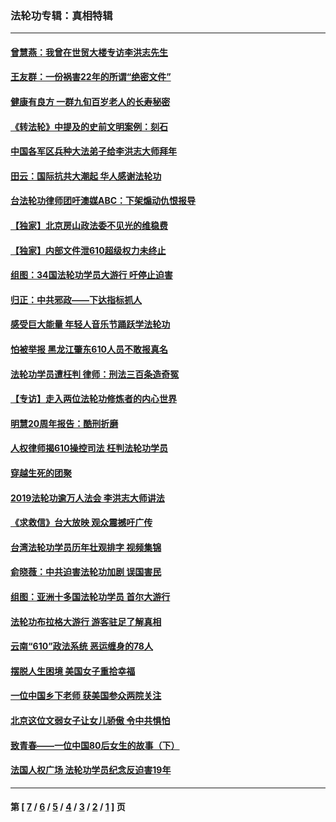 ### 法轮功专辑：真相特辑
---
#### [曾慧燕：我曾在世贸大楼专访李洪志先生](../../pages/nf4389/n12898729.md?09180430) 
#### [王友群：一份祸害22年的所谓“绝密文件”](../../pages/nf4389/n12871750.md?09180430) 
#### [健康有良方 一群九旬百岁老人的长寿秘密](../../pages/nf4389/n12847475.md?09180430) 
#### [《转法轮》中提及的史前文明案例：刻石](../../pages/nf4389/n12758577.md?09180430) 
#### [中国各军区兵种大法弟子给李洪志大师拜年](../../pages/nf4389/n12750047.md?09180430) 
#### [田云：国际抗共大潮起 华人感谢法轮功](../../pages/nf4389/n12357708.md?09180430) 
#### [台法轮功律师团吁澳媒ABC：下架煽动仇恨报导](../../pages/nf4389/n12279917.md?09180430) 
#### [【独家】北京房山政法委不见光的维稳费](../../pages/nf4389/n12031979.md?09180430) 
#### [【独家】内部文件泄610超级权力未终止](../../pages/nf4389/n12023895.md?09180430) 
#### [组图：34国法轮功学员大游行 吁停止迫害](../../pages/nf4389/n11492658.md?09180430) 
#### [归正：中共邪政——下达指标抓人](../../pages/nf4389/n11474770.md?09180430) 
#### [感受巨大能量 年轻人音乐节踊跃学法轮功](../../pages/nf4389/n11441981.md?09180430) 
#### [怕被举报 黑龙江肇东610人员不敢报真名](../../pages/nf4389/n11436499.md?09180430) 
#### [法轮功学员遭枉判 律师：刑法三百条造奇冤](../../pages/nf4389/n11433943.md?09180430) 
#### [【专访】走入两位法轮功修炼者的内心世界](../../pages/nf4389/n11415623.md?09180430) 
#### [明慧20周年报告：酷刑折磨](../../pages/nf4389/n11387954.md?09180430) 
#### [人权律师揭610操控司法 枉判法轮功学员](../../pages/nf4389/n11313370.md?09180430) 
#### [穿越生死的团聚](../../pages/nf4389/n11258922.md?09180430) 
#### [2019法轮功逾万人法会 李洪志大师讲法](../../pages/nf4389/n11265303.md?09180430) 
#### [《求救信》台大放映 观众震撼吁广传](../../pages/nf4389/n10922251.md?09180430) 
#### [台湾法轮功学员历年壮观排字 视频集锦](../../pages/nf4389/n10878789.md?09180430) 
#### [俞晓薇：中共迫害法轮功加剧 误国害民](../../pages/nf4389/n10859260.md?09180430) 
#### [组图：亚洲十多国法轮功学员 首尔大游行](../../pages/nf4389/n10781149.md?09180430) 
#### [法轮功布拉格大游行 游客驻足了解真相](../../pages/nf4389/n10749360.md?09180430) 
#### [云南“610”政法系统 恶运缠身的78人](../../pages/nf4389/n10747534.md?09180430) 
#### [摆脱人生困境 美国女子重拾幸福](../../pages/nf4389/n10688678.md?09180430) 
#### [一位中国乡下老师 获美国参众两院关注](../../pages/nf4389/n10683927.md?09180430) 
#### [北京这位文弱女子让女儿骄傲 令中共惧怕](../../pages/nf4389/n10668341.md?09180430) 
#### [致青春——一位中国80后女生的故事（下）](../../pages/nf4389/n10642721.md?09180430) 
#### [法国人权广场 法轮功学员纪念反迫害19年](../../pages/nf4389/n10586601.md?09180430) 

---
#### 第 [ [7](./7.md?09180430) / [6](./6.md?09180430) / [5](./5.md?09180430) / [4](./4.md?09180430) / [3](./3.md?09180430) / [2](./2.md?09180430) / [1](./1.md?09180430) ] 页
